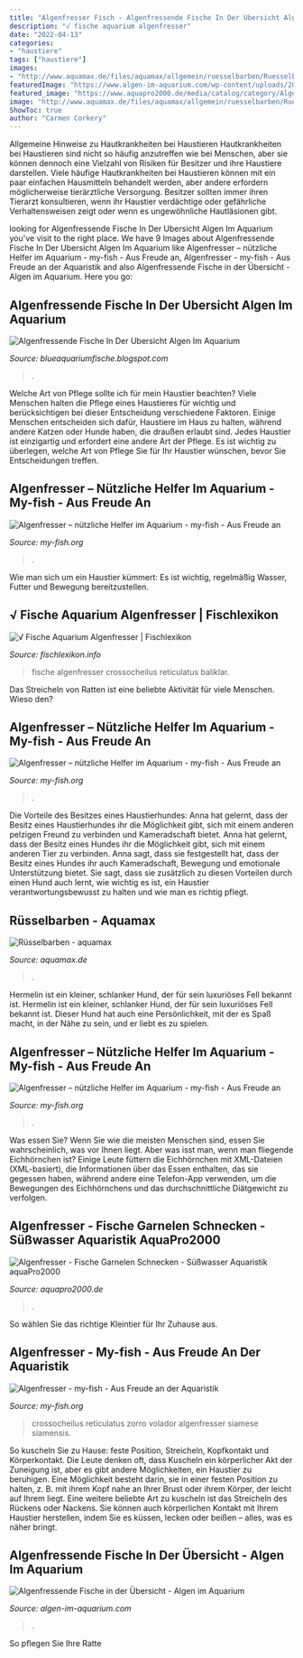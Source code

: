 ```yaml
---
title: "Algenfresser Fisch - Algenfressende Fische In Der Ubersicht Algen Im Aquarium"
description: "√ fische aquarium algenfresser"
date: "2022-04-13"
categories:
- "haustiere"
tags: ["haustiere"]
images:
- "http://www.aquamax.de/files/aquamax/allgemein/ruesselbarben/Ruesselbarben_crossocheilus.jpg"
featuredImage: "https://www.algen-im-aquarium.com/wp-content/uploads/2017/12/Chinese_algae_eater.jpg"
featured_image: "https://www.aquapro2000.de/media/catalog/category/Algen.jpg"
image: "http://www.aquamax.de/files/aquamax/allgemein/ruesselbarben/Ruesselbarben_crossocheilus.jpg"
ShowToc: true
author: "Carmen Corkery"
---
```



Allgemeine Hinweise zu Hautkrankheiten bei Haustieren
Hautkrankheiten bei Haustieren sind nicht so häufig anzutreffen wie bei Menschen, aber sie können dennoch eine Vielzahl von Risiken für Besitzer und ihre Haustiere darstellen. Viele häufige Hautkrankheiten bei Haustieren können mit ein paar einfachen Hausmitteln behandelt werden, aber andere erfordern möglicherweise tierärztliche Versorgung. Besitzer sollten immer ihren Tierarzt konsultieren, wenn ihr Haustier verdächtige oder gefährliche Verhaltensweisen zeigt oder wenn es ungewöhnliche Hautläsionen gibt.

	

		
looking for Algenfressende Fische In Der Ubersicht Algen Im Aquarium you've visit to the right place. We have 9 Images about Algenfressende Fische In Der Ubersicht Algen Im Aquarium like Algenfresser – nützliche Helfer im Aquarium - my-fish - Aus Freude an, Algenfresser - my-fish - Aus Freude an der Aquaristik and also Algenfressende Fische in der Übersicht - Algen im Aquarium. Here you go:
		
    
## Algenfressende Fische In Der Ubersicht Algen Im Aquarium

<img loading=lazy src="https://aquamax.de/files/aquamax/algen/aquarium/algenfresser/AlgenAQ_crossocheilus.jpg" onerror="this.onerror=null;this.src='https://tse4.mm.bing.net/th?id=OIP.6wJVHrmjy9cFdw81qN2QsgHaDy&amp;pid=15.1';" alt="Algenfressende Fische In Der Ubersicht Algen Im Aquarium">

_Source: blueaquariumfische.blogspot.com_

>. 

	

Welche Art von Pflege sollte ich für mein Haustier beachten?
Viele Menschen halten die Pflege eines Haustieres für wichtig und berücksichtigen bei dieser Entscheidung verschiedene Faktoren. Einige Menschen entscheiden sich dafür, Haustiere im Haus zu halten, während andere Katzen oder Hunde haben, die draußen erlaubt sind. Jedes Haustier ist einzigartig und erfordert eine andere Art der Pflege. Es ist wichtig zu überlegen, welche Art von Pflege Sie für Ihr Haustier wünschen, bevor Sie Entscheidungen treffen.

    
## Algenfresser – Nützliche Helfer Im Aquarium - My-fish - Aus Freude An

<img loading=lazy src="https://my-fish.org/wp-content/uploads/2012/03/27b-Otocinclus-vittatus-Quelle-Ingo-Seidel-FA-aquaglobal-1624x1080.jpg" onerror="this.onerror=null;this.src='https://tse4.mm.bing.net/th?id=OIP.g4rslNgMj5JgW3eztJ35oQHaE7&amp;pid=15.1';" alt="Algenfresser – nützliche Helfer im Aquarium - my-fish - Aus Freude an">

_Source: my-fish.org_

>. 

	

Wie man sich um ein Haustier kümmert: Es ist wichtig, regelmäßig Wasser, Futter und Bewegung bereitzustellen.

    
## √ Fische Aquarium Algenfresser | Fischlexikon

<img loading=lazy src="https://i.pinimg.com/originals/ea/cb/7e/eacb7ea165d5798e07b409a591c28f23.jpg" onerror="this.onerror=null;this.src='https://tse2.mm.bing.net/th?id=OIP.KgBhkJPvdPI8xJx57I-ktgHaFj&amp;pid=15.1';" alt="√ Fische Aquarium Algenfresser | Fischlexikon">

_Source: fischlexikon.info_

>fische algenfresser crossocheilus reticulatus baliklar. 

	

Das Streicheln von Ratten ist eine beliebte Aktivität für viele Menschen. Wieso den?

    
## Algenfresser – Nützliche Helfer Im Aquarium - My-fish - Aus Freude An

<img loading=lazy src="https://my-fish.org/wp-content/uploads/2012/05/Crossocheilus-latius.jpg" onerror="this.onerror=null;this.src='https://tse3.mm.bing.net/th?id=OIP.kwc6nTttsPnC0VeCsTo4lQHaFj&amp;pid=15.1';" alt="Algenfresser – nützliche Helfer im Aquarium - my-fish - Aus Freude an">

_Source: my-fish.org_

>. 

	

Die Vorteile des Besitzes eines Haustierhundes: Anna hat gelernt, dass der Besitz eines Haustierhundes ihr die Möglichkeit gibt, sich mit einem anderen pelzigen Freund zu verbinden und Kameradschaft bietet.
Anna hat gelernt, dass der Besitz eines Hundes ihr die Möglichkeit gibt, sich mit einem anderen Tier zu verbinden. Anna sagt, dass sie festgestellt hat, dass der Besitz eines Hundes ihr auch Kameradschaft, Bewegung und emotionale Unterstützung bietet. Sie sagt, dass sie zusätzlich zu diesen Vorteilen durch einen Hund auch lernt, wie wichtig es ist, ein Haustier verantwortungsbewusst zu halten und wie man es richtig pflegt.

    
## Rüsselbarben - Aquamax

<img loading=lazy src="http://www.aquamax.de/files/aquamax/allgemein/ruesselbarben/Ruesselbarben_crossocheilus.jpg" onerror="this.onerror=null;this.src='https://tse4.mm.bing.net/th?id=OIP.6p59hA5d_BzXzSHKtiA0MQHaDy&amp;pid=15.1';" alt="Rüsselbarben - aquamax">

_Source: aquamax.de_

>. 

	

Hermelin ist ein kleiner, schlanker Hund, der für sein luxuriöses Fell bekannt ist.
Hermelin ist ein kleiner, schlanker Hund, der für sein luxuriöses Fell bekannt ist. Dieser Hund hat auch eine Persönlichkeit, mit der es Spaß macht, in der Nähe zu sein, und er liebt es zu spielen.

    
## Algenfresser – Nützliche Helfer Im Aquarium - My-fish - Aus Freude An

<img loading=lazy src="https://my-fish.org/wp-content/uploads/2012/05/Crossocheilus-reticulatus-2.jpg" onerror="this.onerror=null;this.src='https://tse2.mm.bing.net/th?id=OIP.cOksh4UbbICSChquIKyT1AHaE8&amp;pid=15.1';" alt="Algenfresser – nützliche Helfer im Aquarium - my-fish - Aus Freude an">

_Source: my-fish.org_

>. 

	

Was essen Sie?
Wenn Sie wie die meisten Menschen sind, essen Sie wahrscheinlich, was vor Ihnen liegt. Aber was isst man, wenn man fliegende Eichhörnchen ist? Einige Leute füttern die Eichhörnchen mit XML-Dateien (XML-basiert), die Informationen über das Essen enthalten, das sie gegessen haben, während andere eine Telefon-App verwenden, um die Bewegungen des Eichhörnchens und das durchschnittliche Diätgewicht zu verfolgen.

    
## Algenfresser - Fische Garnelen Schnecken - Süßwasser Aquaristik AquaPro2000

<img loading=lazy src="https://www.aquapro2000.de/media/catalog/category/Algen.jpg" onerror="this.onerror=null;this.src='https://tse2.mm.bing.net/th?id=OIP.CxGa2vvTWmhHYl4DE0YjogAAAA&amp;pid=15.1';" alt="Algenfresser - Fische Garnelen Schnecken - Süßwasser Aquaristik aquaPro2000">

_Source: aquapro2000.de_

>. 

	

So wählen Sie das richtige Kleintier für Ihr Zuhause aus.

    
## Algenfresser - My-fish - Aus Freude An Der Aquaristik

<img loading=lazy src="https://my-fish.org/wp-content/uploads/2012/03/Netzpinselalgenfresser.jpg" onerror="this.onerror=null;this.src='https://tse1.mm.bing.net/th?id=OIP.NHtEXGqLDr4hVzM-87Z5sQHaE8&amp;pid=15.1';" alt="Algenfresser - my-fish - Aus Freude an der Aquaristik">

_Source: my-fish.org_

>crossocheilus reticulatus zorro volador algenfresser siamese siamensis. 

	

So kuscheln Sie zu Hause: feste Position, Streicheln, Kopfkontakt und Körperkontakt.
Die Leute denken oft, dass Kuscheln ein körperlicher Akt der Zuneigung ist, aber es gibt andere Möglichkeiten, ein Haustier zu beruhigen. Eine Möglichkeit besteht darin, sie in einer festen Position zu halten, z. B. mit ihrem Kopf nahe an Ihrer Brust oder ihrem Körper, der leicht auf Ihrem liegt. Eine weitere beliebte Art zu kuscheln ist das Streicheln des Rückens oder Nackens. Sie können auch körperlichen Kontakt mit Ihrem Haustier herstellen, indem Sie es küssen, lecken oder beißen – alles, was es näher bringt.

    
## Algenfressende Fische In Der Übersicht - Algen Im Aquarium

<img loading=lazy src="https://www.algen-im-aquarium.com/wp-content/uploads/2017/12/Chinese_algae_eater.jpg" onerror="this.onerror=null;this.src='https://tse2.mm.bing.net/th?id=OIP.rZ-lTffMvtOlAabyWDTy-AHaGX&amp;pid=15.1';" alt="Algenfressende Fische in der Übersicht - Algen im Aquarium">

_Source: algen-im-aquarium.com_

>. 

	

So pflegen Sie Ihre Ratte


